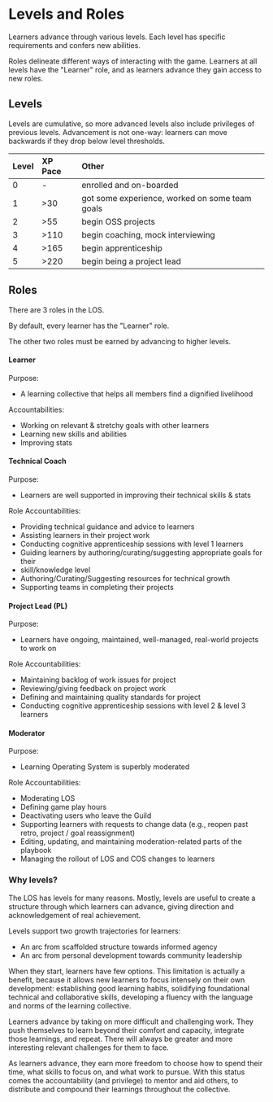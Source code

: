 # Levels and Roles

Learners advance through various levels. Each level has specific requirements and confers new abilities.

Roles delineate different ways of interacting with the game. Learners at all levels have the "Learner" role, and as learners advance they gain access to new roles.

## Levels

Levels are cumulative, so more advanced levels also include privileges of previous levels.
Advancement is not one-way: learners can move backwards if they drop below level thresholds.


| Level | XP Pace | Other              |
|:------|:-----|:-------------------|
| 0     | -    | enrolled and on-boarded   |
| 1     | >30  | got some experience, worked on some team goals  |
| 2     | >55  | begin OSS projects                 |
| 3     | >110  | begin coaching, mock interviewing                  |
| 4     | >165  | begin apprenticeship |
| 5     | >220  | begin being a project lead |


## Roles

There are 3 roles in the LOS.

By default, every learner has the "Learner" role.

The other two roles must be earned by advancing to higher levels.

#### Learner

Purpose:
- A learning collective that helps all members find a dignified livelihood

Accountabilities:

- Working on relevant & stretchy goals with other learners
- Learning new skills and abilities
- Improving stats


#### Technical Coach

Purpose:
- Learners are well supported in improving their technical skills & stats

Role Accountabilities:
- Providing technical guidance and advice to learners
- Assisting learners in their project work
- Conducting cognitive apprenticeship sessions with level 1 learners
- Guiding learners by authoring/curating/suggesting appropriate goals for their
- skill/knowledge level
- Authoring/Curating/Suggesting resources for technical growth
- Supporting teams in completing their projects


#### Project Lead (PL)

Purpose:
- Learners have ongoing, maintained, well-managed, real-world projects to work on

Role Accountabilities:
- Maintaining backlog of work issues for project
- Reviewing/giving feedback on project work
- Defining and maintaining quality standards for project
- Conducting cognitive apprenticeship sessions with level 2 & level 3 learners


#### Moderator

Purpose:
- Learning Operating System is superbly moderated

Role Accountabilities:
- Moderating LOS
- Defining game play hours
- Deactivating users who leave the Guild
- Supporting learners with requests to change data (e.g., reopen past retro, project / goal reassignment)
- Editing, updating, and maintaining moderation-related parts of the playbook
- Managing the rollout of LOS and COS changes to learners

### Why levels?

The LOS has levels for many reasons. Mostly, levels are useful to create a structure through which learners can advance, giving direction and acknowledgement of real achievement.

Levels support two growth trajectories for learners:

- An arc from scaffolded structure towards informed agency
- An arc from personal development towards community leadership

When they start, learners have few options. This limitation is actually a benefit, because it allows new learners to focus intensely on their own development: establishing good learning habits, solidifying foundational technical and collaborative skills, developing a fluency with the language and norms of the learning collective.

Learners advance by taking on more difficult and challenging work. They push themselves to learn beyond their comfort and capacity, integrate those learnings, and repeat. There will always be greater and more interesting relevant challenges for them to face.

As learners advance, they earn more freedom to choose how to spend their time, what skills to focus on, and what work to pursue. With this status comes the accountability (and privilege) to mentor and aid others, to distribute and compound their learnings throughout the collective.
